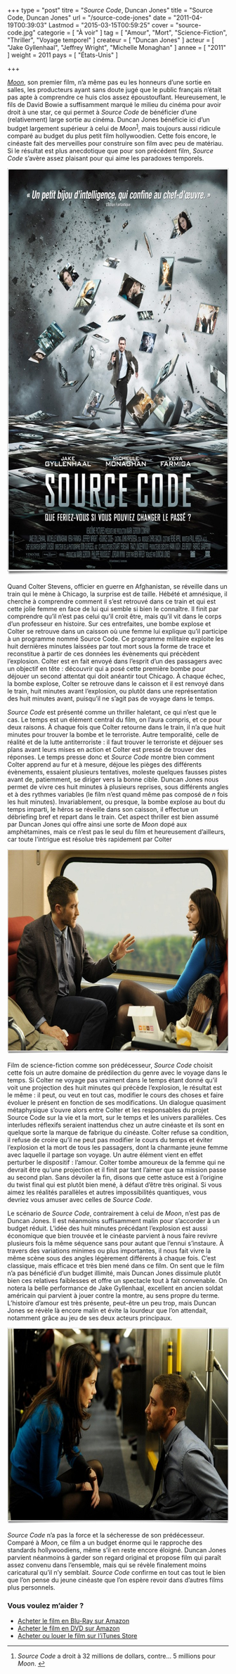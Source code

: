+++
type = "post"
titre = "<em>Source Code</em>, Duncan Jones"
title = "Source Code, Duncan Jones"
url = "/source-code-jones"
date = "2011-04-19T00:39:03"
Lastmod = "2015-03-15T00:59:25"
cover = "source-code.jpg"
categorie = [ "À voir" ]
tag = [ "Amour", "Mort", "Science-Fiction", "Thriller", "Voyage temporel" ]
createur = [ "Duncan Jones" ]
acteur = [ "Jake Gyllenhaal", "Jeffrey Wright", "Michelle Monaghan" ]
annee = [ "2011" ]
weight = 2011
pays = [ "États-Unis" ]

+++

<p><em><a href="http://voiretmanger.fr/2010/03/08/moon-jones/">Moon</a></em>, son premier film, n&rsquo;a même pas eu les honneurs d&rsquo;une sortie en salles, les producteurs ayant sans doute jugé que le public français n&rsquo;était pas apte à comprendre ce huis clos assez époustouflant. Heureusement, le fils de David Bowie a suffisamment marqué le milieu du cinéma pour avoir droit à une star, ce qui permet à <em>Source Code</em> de bénéficier d&rsquo;une (relativement) large sortie au cinéma. Duncan Jones bénéficie ici d&rsquo;un budget largement supérieur à celui de <em>Moon</em><sup id="fnref-4745-1"><a href="#fn-4745-1" rel="footnote">1</a></sup>, mais toujours aussi ridicule comparé au budget du plus petit film hollywoodien. Cette fois encore, le cinéaste fait des merveilles pour construire son film avec peu de matériau. Si le résultat est plus anecdotique que pour son précédent film, <em>Source Code</em> s&rsquo;avère assez plaisant pour qui aime les paradoxes temporels.</p>
<a href="http://www.allocine.fr/film/fichefilm_gen_cfilm=175053.html"><img class="aligncenter" src="source-code-jones.jpeg" border="0" alt="Source code jones" width="690" height="926" /></a>
<p>Quand Colter Stevens, officier en guerre en Afghanistan, se réveille dans un train qui le mène à Chicago, la surprise est de taille. Hébété et amnésique, il cherche à comprendre comment il s&rsquo;est retrouvé dans ce train et qui est cette jolie femme en face de lui qui semble si bien le connaître. Il finit par comprendre qu&rsquo;il n&rsquo;est pas celui qu&rsquo;il croit être, mais qu&rsquo;il vit dans le corps d&rsquo;un professeur en histoire. Sur ces entrefaites, une bombe explose et Colter se retrouve dans un caisson où une femme lui explique qu&rsquo;il participe à un programme nommé Source Code. Ce programme militaire exploite les huit dernières minutes laissées par tout mort sous la forme de trace et reconstitue à partir de ces données les évènements qui précèdent l&rsquo;explosion. Colter est en fait envoyé dans l&rsquo;esprit d&rsquo;un des passagers avec un objectif en tête : découvrir qui a posé cette première bombe pour déjouer un second attentat qui doit anéantir tout Chicago. À chaque échec, la bombe explose, Colter se retrouve dans le caisson et il est renvoyé dans le train, huit minutes avant l&rsquo;explosion, ou plutôt dans une représentation des huit minutes avant, puisqu&rsquo;il ne s&rsquo;agit pas de voyage dans le temps.</p>
<p><em>Source Code</em> est présenté comme un thriller haletant, ce qui n&rsquo;est que le cas. Le temps est un élément central du film, on l&rsquo;aura compris, et ce pour deux raisons. À chaque fois que Colter retourne dans le train, il n&rsquo;a que huit minutes pour trouver la bombe et le terroriste. Autre temporalité, celle de réalité et de la lutte antiterroriste : il faut trouver le terroriste et déjouer ses plans avant leurs mises en action et Colter est pressé de trouver des réponses. Le temps presse donc et <em>Source Code</em> montre bien comment Colter apprend au fur et à mesure, déjoue les pièges des différents évènements, essaient plusieurs tentatives, moleste quelques fausses pistes avant de, patiemment, se diriger vers la bonne cible. Duncan Jones nous permet de vivre ces huit minutes à plusieurs reprises, sous différents angles et à des rythmes variables (le film n&rsquo;est quand même pas composé de <em>n</em> fois les huit minutes). Invariablement, ou presque, la bombe explose au bout du temps imparti, le héros se réveille dans son caisson, il effectue un débriefing bref et repart dans le train. Cet aspect thriller est bien assumé par Duncan Jones qui offre ainsi une sorte de <em>Moon</em> dopé aux amphétamines, mais ce n&rsquo;est pas le seul du film et heureusement d&rsquo;ailleurs, car toute l&rsquo;intrigue est résolue très rapidement par Colter</p>
<img class="aligncenter" src="gyllenhaal-source-code.jpeg" border="0" alt="Gyllenhaal source code" width="690" height="466" />
<p>Film de science-fiction comme son prédécesseur, <em>Source Code</em> choisit cette fois un autre domaine de prédilection du genre avec le voyage dans le temps. Si Colter ne voyage pas vraiment dans le temps étant donné qu&rsquo;il voit une projection des huit minutes qui précède l&rsquo;explosion, le résultat est le même : il peut, ou veut en tout cas, modifier le cours des choses et faire évoluer le présent en fonction de ses modifications. Un dialogue quasiment métaphysique s&rsquo;ouvre alors entre Colter et les responsables du projet Source Code sur la vie et la mort, sur le temps et les univers parallèles. Ces interludes réflexifs seraient inattendus chez un autre cinéaste et ils sont en quelque sorte la marque de fabrique du cinéaste. Colter refuse sa condition, il refuse de croire qu&rsquo;il ne peut pas modifier le cours du temps et éviter l&rsquo;explosion et la mort de tous les passagers, dont la charmante jeune femme avec laquelle il partage son voyage. Un autre élément vient en effet perturber le dispositif : l&rsquo;amour. Colter tombe amoureux de la femme qui ne devrait être qu&rsquo;une projection et il finit par tant l&rsquo;aimer que sa mission passe au second plan. Sans dévoiler la fin, disons que cette astuce est à l&rsquo;origine du twist final qui est plutôt bien mené, à défaut d&rsquo;être très original. Si vous aimez les réalités parallèles et autres impossibilités quantiques, vous devriez vous amuser avec celles de <em>Source Code</em>.</p>
<p>Le scénario de <em>Source Code</em>, contrairement à celui de <em>Moon</em>, n&rsquo;est pas de Duncan Jones. Il est néanmoins suffisamment malin pour s&rsquo;accorder à un budget réduit. L&rsquo;idée des huit minutes précédant l&rsquo;explosion est aussi économique que bien trouvée et le cinéaste parvient à nous faire revivre plusieurs fois la même séquence sans pour autant que l&rsquo;ennui s&rsquo;instaure. À travers des variations minimes ou plus importantes, il nous fait vivre la même scène sous des angles légèrement différents à chaque fois. C&rsquo;est classique, mais efficace et très bien mené dans ce film. On sent que le film n&rsquo;a pas bénéficié d&rsquo;un budget illimité, mais Duncan Jones dissimule plutôt bien ces relatives faiblesses et offre un spectacle tout à fait convenable. On notera la belle performance de Jake Gyllenhaal, excellent en ancien soldat américain qui parvient à jouer contre la montre, au sens propre du terme. L&rsquo;histoire d&rsquo;amour est très présente, peut-être un peu trop, mais Duncan Jones se révèle là encore malin et évite la lourdeur que l&rsquo;on attendait, notamment grâce au jeu de ses deux acteurs principaux.</p>
<img class="aligncenter" src="jones-source-code.jpeg" border="0" alt="Jones source code" width="690" height="446" />
<p><em>Source Code</em> n&rsquo;a pas la force et la sécheresse de son prédécesseur. Comparé à <em>Moon</em>, ce film a un budget énorme qui le rapproche des standards hollywoodiens, même s&rsquo;il en reste encore éloigné. Duncan Jones parvient néanmoins à garder son regard original et propose film qui paraît assez convenu dans l&rsquo;ensemble, mais qui se révèle finalement moins caricatural qu&rsquo;il n&rsquo;y semblait. <em>Source Code</em> confirme en tout cas tout le bien que l&rsquo;on pense du jeune cinéaste que l&rsquo;on espère revoir dans d&rsquo;autres films plus personnels.</p>
<div class="amazon">
<h3>Vous voulez m&rsquo;aider ?</h3>
<ul>
<li><a href="http://www.amazon.fr/gp/product/B0053G4V24/ref=as_li_ss_tl?ie=UTF8&#038;tag=leblogdenic07-21&#038;linkCode=as2&#038;camp=1642&#038;creative=19458&#038;creativeASIN=B0053G4V24">Acheter le film en Blu-Ray sur Amazon</a></li>
<li><a href="http://www.amazon.fr/gp/product/B0053G4V3I/ref=as_li_ss_tl?ie=UTF8&#038;tag=leblogdenic07-21&#038;linkCode=as2&#038;camp=1642&#038;creative=19458&#038;creativeASIN=B0053G4V3I">Acheter le film en DVD sur Amazon</a></li>
<li><a href="https://itunes.apple.com/fr/movie/source-code/id453704232">Acheter ou louer le film sur l&rsquo;iTunes Store</a></li>
</ul>
</div>
<div class="footnotes">
<hr />
<ol>
<li id="fn-4745-1">
<em>Source Code</em> a droit à 32 millions de dollars, contre… 5 millions pour <em>Moon</em>.&#160;<a href="#fnref-4745-1" rev="footnote">&#8617;</a>
</li>
</ol>
</div>


